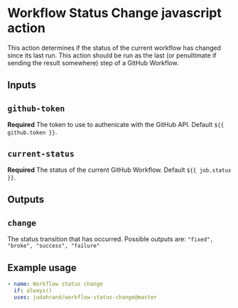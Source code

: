 # Workflow Status Change javascript action

This action determines if the status of the current workflow has changed since its last run. This action should be run as the last (or penultimate if sending the result somewhere) step of a GitHub Workflow.

## Inputs

## `github-token`

**Required** The token to use to authenicate with the GitHub API. Default `${{ github.token }}`.

## `current-status`

**Required** The status of the current GitHub Workflow. Default `${{ job.status }}`.

## Outputs

## `change`

The status transition that has occurred. Possible outputs are: `"fixed", "broke", "success", "failure"`

## Example usage
```yaml
- name: Workflow status change
  if: always()
  uses: judahrand/workflow-status-change@master
```
